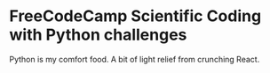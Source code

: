 # FreeCodeCamp Scientific Coding with Python challenges

Python is my comfort food. A bit of light relief from crunching React.
